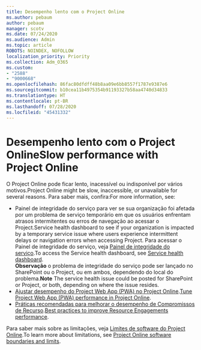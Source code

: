 ```yaml
---
title: Desempenho lento com o Project Online
ms.author: pebaum
author: pebaum
manager: scotv
ms.date: 07/24/2020
ms.audience: Admin
ms.topic: article
ROBOTS: NOINDEX, NOFOLLOW
localization_priority: Priority
ms.collection: Adm_O365
ms.custom:
- "2588"
- "9000668"
ms.openlocfilehash: 86fac80dfdff48b8aa09e6bb8557f1787e9387e6
ms.sourcegitcommit: b10cea11b4975354b91193327b58aa4740d34833
ms.translationtype: HT
ms.contentlocale: pt-BR
ms.lasthandoff: 07/28/2020
ms.locfileid: "45431332"
---
```

# <a name="slow-performance-with-project-online"></a><span data-ttu-id="7888e-102">Desempenho lento com o Project Online</span><span class="sxs-lookup"><span data-stu-id="7888e-102">Slow performance with Project Online</span></span>

<span data-ttu-id="7888e-103">O Project Online pode ficar lento, inacessível ou indisponível por vários motivos.</span><span class="sxs-lookup"><span data-stu-id="7888e-103">Project Online might be slow, inaccessible, or unavailable for several reasons.</span></span> <span data-ttu-id="7888e-104">Para saber mais, confira:</span><span class="sxs-lookup"><span data-stu-id="7888e-104">For more information, see:</span></span>

- <span data-ttu-id="7888e-105">Painel de integridade do serviço para ver se sua organização foi afetada por um problema de serviço temporário em que os usuários enfrentam atrasos intermitentes ou erros de navegação ao acessar o Project.</span><span class="sxs-lookup"><span data-stu-id="7888e-105">Service health dashboard to see if your organization is impacted by a temporary service issue where users experience intermittent delays or navigation errors when accessing Project.</span></span> <span data-ttu-id="7888e-106">Para acessar o Painel de integridade do serviço, veja [Painel de integridade do serviço](https://admin.microsoft.com/AdminPortal/Home#/servicehealth).</span><span class="sxs-lookup"><span data-stu-id="7888e-106">To access the Service health dashboard, see [Service health dashboard](https://admin.microsoft.com/AdminPortal/Home#/servicehealth).</span></span></br>
    <span data-ttu-id="7888e-107">**Observação** o problema de integridade do serviço pode ser lançado no SharePoint ou o Project, ou em ambos, dependendo do local do problema.</span><span class="sxs-lookup"><span data-stu-id="7888e-107">**Note**  The service health issue could be posted for SharePoint or Project, or both, depending on where the issue resides.</span></span>
- <span data-ttu-id="7888e-108">[Ajustar desempenho do Project Web App (PWA) no Project Online](https://docs.microsoft.com/projectonline/tune-project-online-performance).</span><span class="sxs-lookup"><span data-stu-id="7888e-108">[Tune Project Web App (PWA) performance in Project Online](https://docs.microsoft.com/projectonline/tune-project-online-performance).</span></span>
- <span data-ttu-id="7888e-109">[Práticas recomendadas para melhorar o desempenho de Compromissos de Recurso](https://docs.microsoft.com/projectonline/best-practices-to-improve-resource-engagements-performance).</span><span class="sxs-lookup"><span data-stu-id="7888e-109">[Best practices to improve Resource Engagements performance](https://docs.microsoft.com/projectonline/best-practices-to-improve-resource-engagements-performance).</span></span>

<span data-ttu-id="7888e-110">Para saber mais sobre as limitações, veja [Limites de software do Project Online](https://docs.microsoft.com/projectonline/project-online-software-boundaries-and-limits).</span><span class="sxs-lookup"><span data-stu-id="7888e-110">To learn more about limitations, see [Project Online software boundaries and limits](https://docs.microsoft.com/projectonline/project-online-software-boundaries-and-limits).</span></span>